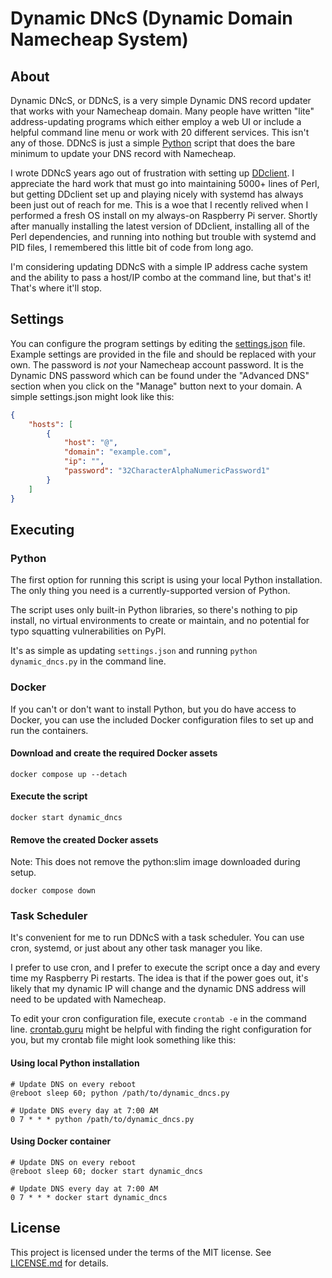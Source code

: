 # Dynamic DNcS (Dynamic Domain Namecheap System)

## About

Dynamic DNcS, or DDNcS, is a very simple Dynamic DNS record updater that works
with your Namecheap domain. Many people have written "lite" address-updating
programs which either employ a web UI or include a helpful command line menu or
work with 20 different services. This isn't any of those. DDNcS is just a
simple [Python][python] script that does the bare minimum to update your DNS
record with Namecheap.

I wrote DDNcS years ago out of frustration with setting up
[DDclient][ddclient]. I appreciate the hard work that must go into maintaining
5000+ lines of Perl, but getting DDclient set up and playing nicely with
systemd has always been just out of reach for me. This is a woe that I recently
relived when I performed a fresh OS install on my always-on Raspberry Pi
server. Shortly after manually installing the latest version of DDclient,
installing all of the Perl dependencies, and running into nothing but trouble
with systemd and PID files, I remembered this little bit of code from long ago.

I'm considering updating DDNcS with a simple IP address cache system and the
ability to pass a host/IP combo at the command line, but that's it! That's
where it'll stop.

## Settings

You can configure the program settings by editing the [settings.json][settings]
file. Example settings are provided in the file and should be replaced with
your own. The password is *not* your Namecheap account password. It is the
Dynamic DNS password which can be found under the "Advanced DNS" section when
you click on the "Manage" button next to your domain. A simple settings.json
might look like this:

```JSON
{
    "hosts": [
        {
            "host": "@",
            "domain": "example.com",
            "ip": "",
            "password": "32CharacterAlphaNumericPassword1"
        }
    ]
}
```

## Executing

### Python

The first option for running this script is using your local Python
installation. The only thing you need is a currently-supported version of
Python.

The script uses only built-in Python libraries, so there's nothing to pip
install, no virtual environments to create or maintain, and no potential for
typo squatting vulnerabilities on PyPI.

It's as simple as updating `settings.json` and running `python dynamic_dncs.py`
in the command line.

### Docker

If you can't or don't want to install Python, but you do have access to Docker,
you can use the included Docker configuration files to set up and run the
containers.

#### Download and create the required Docker assets

```Shell
docker compose up --detach
```

#### Execute the script

```Shell
docker start dynamic_dncs
```

#### Remove the created Docker assets

Note: This does not remove the python:slim image downloaded during setup.

```Shell
docker compose down
```

### Task Scheduler

It's convenient for me to run DDNcS with a task scheduler. You can use cron,
systemd, or just about any other task manager you like.

I prefer to use cron, and I prefer to execute the script once a day and every
time my Raspberry Pi restarts. The idea is that if the power goes out, it's
likely that my dynamic IP will change and the dynamic DNS address will need to
be updated with Namecheap.

To edit your cron configuration file, execute `crontab -e` in the command line.
[crontab.guru][crontab] might be helpful with finding the right configuration
for you, but my crontab file might look something like this:

#### Using local Python installation

```
# Update DNS on every reboot
@reboot sleep 60; python /path/to/dynamic_dncs.py

# Update DNS every day at 7:00 AM
0 7 * * * python /path/to/dynamic_dncs.py
```

#### Using Docker container

```
# Update DNS on every reboot
@reboot sleep 60; docker start dynamic_dncs

# Update DNS every day at 7:00 AM
0 7 * * * docker start dynamic_dncs
```

## License

This project is licensed under the terms of the MIT license. See
[LICENSE.md][license] for details.


[crontab]: https://crontab.guru/
[ddclient]: https://ddclient.net/
[license]: LICENSE.md
[python-downloads]: https://www.python.org/downloads/
[python]: https://www.python.org/
[settings]: settings.json
